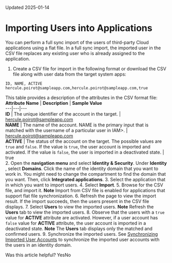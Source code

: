 Updated 2025-01-14
# Importing Users into Applications
You can perform a full sync import of the users of third-party Cloud applications using a flat file. In a full sync import, the imported user in the CSV file replaces any existing user who is already assigned to the application.
  1. Create a CSV file for import in the following format or download the CSV file along with user data from the target system apps:
```
ID, NAME, ACTIVE
hercule.poirot@sampleapp.com,hercule.poirot@sampleapp.com,true
```

This table provides a description of the attributes in the CSV format file:
**Attribute Name** |  **Description** |  **Sample Value**  
---|---|---  
**ID** |  The unique identifier of the account in the target. |  hercule.poirot@sampleapp.com  
**NAME** |  The name of the account. NAME is the primary input that is matched with the username of a particular user in IAM>. |  hercule.poirot@sampleapp.com  
**ACTIVE** |  The status of the account on the target. The possible values are `true` and `false`. If the value is `true`, the user account is imported and activated. If the value is `false`, the user is imported in a deactivated state. |  true  
  2. Open the **navigation menu** and select **Identity & Security**. Under **Identity** , select **Domains**. Click the name of the identity domain that you want to work in. You might need to change the compartment to find the domain that you want. Then, click **Integrated applications**. 
  3. Select the application that in which you want to import users.
  4. Select **Import**.
  5. Browse for the CSV file, and import it.
**Note** Import from CSV file is enabled for applications that support flat file synchronization.
  6. Refresh the page to view the import result. If the import succeeds, then the users present in the CSV file displays.
  7. Select **Users** to view the imported users.
**Note** Refresh the **Users** tab to view the imported users.
  8. Observe that the users with a `true` value for **ACTIVE** attribute are activated. However, if a user account has `false` value for **ACTIVE** attribute, the user account is imported in a deactivated state.
**Note** The **Users** tab displays only the matched and confirmed users.
  9. Synchronize the imported users. See [Synchronizing Imported User Accounts](https://docs.oracle.com/en-us/iaas/Content/Identity/applications/synchronize-imported-user-accounts.htm#synchronize-imported-user-accounts "After you import the users, if a matching user account doesn't exist in the identity domain, you can either assign the user account to an existing user or create a new user for the user account.") to synchronize the imported user accounts with the users in an identity domain.


Was this article helpful?
YesNo

